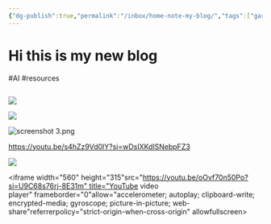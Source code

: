 ```yaml
---
{"dg-publish":true,"permalink":"/inbox/home-note-my-blog/","tags":["gardenEntry"],"created":"2025-07-07T21:29:15.482+02:00","updated":"2025-07-07T22:43:04.613+02:00"}
---
```


# Hi this is my new blog

#AI  #resources 

![]()

![](https://youtu.be/AbmQfmz7B98?si=XVuEWXzR-DXJsvww)

![](https://youtu.be/s4hZz9Vd0lY?si=wDsIXKdlSNebpFZ3)

![screenshot 3.png](/img/user/Bins/Media/screenshot%203.png) 

https://youtu.be/s4hZz9Vd0lY?si=wDsIXKdlSNebpFZ3

![](https://www.youtube.com/watch?v=NnTvZWp5Q7o)

<iframe width="560" height="315"src="https://youtu.be/oOvf70n50Po?si=U9C68s76rj-8E31m" title="YouTube video player" frameborder="0"allow="accelerometer; autoplay; clipboard-write; encrypted-media; gyroscope; picture-in-picture; web-share"referrerpolicy="strict-origin-when-cross-origin" allowfullscreen>

